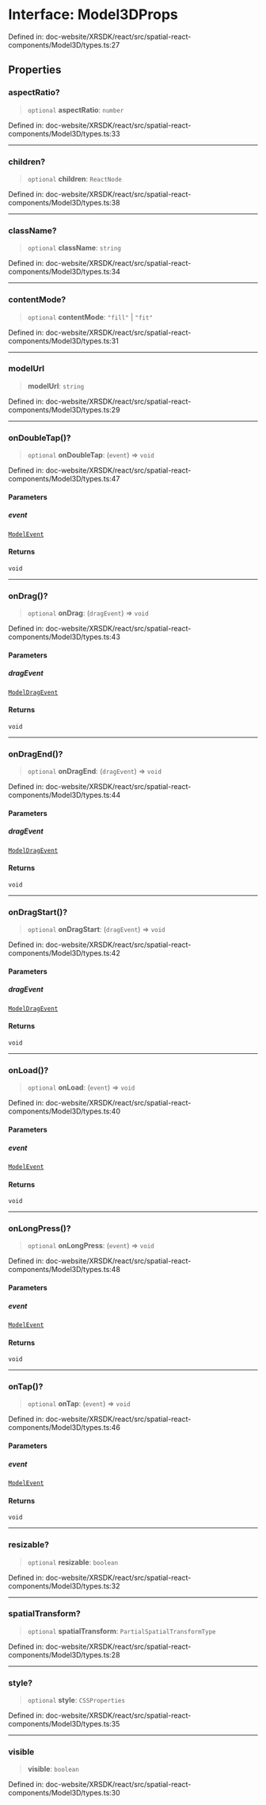 # Interface: Model3DProps

Defined in: doc-website/XRSDK/react/src/spatial-react-components/Model3D/types.ts:27

## Properties

### aspectRatio?

> `optional` **aspectRatio**: `number`

Defined in: doc-website/XRSDK/react/src/spatial-react-components/Model3D/types.ts:33

***

### children?

> `optional` **children**: `ReactNode`

Defined in: doc-website/XRSDK/react/src/spatial-react-components/Model3D/types.ts:38

***

### className?

> `optional` **className**: `string`

Defined in: doc-website/XRSDK/react/src/spatial-react-components/Model3D/types.ts:34

***

### contentMode?

> `optional` **contentMode**: `"fill"` \| `"fit"`

Defined in: doc-website/XRSDK/react/src/spatial-react-components/Model3D/types.ts:31

***

### modelUrl

> **modelUrl**: `string`

Defined in: doc-website/XRSDK/react/src/spatial-react-components/Model3D/types.ts:29

***

### onDoubleTap()?

> `optional` **onDoubleTap**: (`event`) => `void`

Defined in: doc-website/XRSDK/react/src/spatial-react-components/Model3D/types.ts:47

#### Parameters

##### event

[`ModelEvent`](ModelEvent.md)

#### Returns

`void`

***

### onDrag()?

> `optional` **onDrag**: (`dragEvent`) => `void`

Defined in: doc-website/XRSDK/react/src/spatial-react-components/Model3D/types.ts:43

#### Parameters

##### dragEvent

[`ModelDragEvent`](ModelDragEvent.md)

#### Returns

`void`

***

### onDragEnd()?

> `optional` **onDragEnd**: (`dragEvent`) => `void`

Defined in: doc-website/XRSDK/react/src/spatial-react-components/Model3D/types.ts:44

#### Parameters

##### dragEvent

[`ModelDragEvent`](ModelDragEvent.md)

#### Returns

`void`

***

### onDragStart()?

> `optional` **onDragStart**: (`dragEvent`) => `void`

Defined in: doc-website/XRSDK/react/src/spatial-react-components/Model3D/types.ts:42

#### Parameters

##### dragEvent

[`ModelDragEvent`](ModelDragEvent.md)

#### Returns

`void`

***

### onLoad()?

> `optional` **onLoad**: (`event`) => `void`

Defined in: doc-website/XRSDK/react/src/spatial-react-components/Model3D/types.ts:40

#### Parameters

##### event

[`ModelEvent`](ModelEvent.md)

#### Returns

`void`

***

### onLongPress()?

> `optional` **onLongPress**: (`event`) => `void`

Defined in: doc-website/XRSDK/react/src/spatial-react-components/Model3D/types.ts:48

#### Parameters

##### event

[`ModelEvent`](ModelEvent.md)

#### Returns

`void`

***

### onTap()?

> `optional` **onTap**: (`event`) => `void`

Defined in: doc-website/XRSDK/react/src/spatial-react-components/Model3D/types.ts:46

#### Parameters

##### event

[`ModelEvent`](ModelEvent.md)

#### Returns

`void`

***

### resizable?

> `optional` **resizable**: `boolean`

Defined in: doc-website/XRSDK/react/src/spatial-react-components/Model3D/types.ts:32

***

### spatialTransform?

> `optional` **spatialTransform**: `PartialSpatialTransformType`

Defined in: doc-website/XRSDK/react/src/spatial-react-components/Model3D/types.ts:28

***

### style?

> `optional` **style**: `CSSProperties`

Defined in: doc-website/XRSDK/react/src/spatial-react-components/Model3D/types.ts:35

***

### visible

> **visible**: `boolean`

Defined in: doc-website/XRSDK/react/src/spatial-react-components/Model3D/types.ts:30
